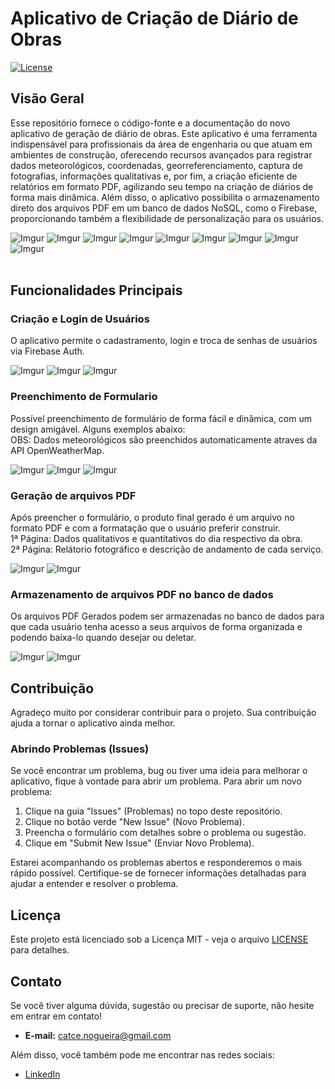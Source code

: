 # Aplicativo de Criação de Diário de Obras

[![License](https://img.shields.io/badge/license-MIT-blue.svg)](LICENSE)

## Visão Geral

Esse repositório fornece o código-fonte e a documentação do novo aplicativo de geração de diário de obras. Este aplicativo é uma ferramenta indispensável para profissionais da área de engenharia ou que atuam em ambientes de construção, oferecendo recursos avançados para registrar dados meteorológicos, coordenadas, georreferenciamento, captura de fotografias, informações qualitativas e, por fim, a criação eficiente de relatórios em formato PDF, agilizando seu tempo na criação de diários de forma mais dinâmica. Além disso, o aplicativo possibilita o armazenamento direto dos arquivos PDF em um banco de dados NoSQL, como o Firebase, proporcionando também a flexibilidade de personalização para os usuários.

![Imgur](https://i.imgur.com/bQpY5Lz.png) 
![Imgur](https://i.imgur.com/4b3wCuj.png)
![Imgur](https://i.imgur.com/q4JgnWg.png)
![Imgur](https://i.imgur.com/hBMwQrC.png) 
![Imgur](https://i.imgur.com/BCSRlq8.png) 
![Imgur](https://i.imgur.com/QYh84IY.png) 
![Imgur](https://i.imgur.com/R5uTyqA.png) 
![Imgur](https://i.imgur.com/nOkKBVG.png) 
![Imgur](https://i.imgur.com/K0gSKcw.png)  
<br> 
 
## Funcionalidades Principais

### Criação e Login de Usuários

O aplicativo permite o cadastramento, login e troca de senhas de usuários via Firebase Auth.

![Imgur](https://i.imgur.com/YKaZv4j.png)
![Imgur](https://i.imgur.com/yEThWNS.png)
![Imgur](https://i.imgur.com/YS2jCB8.png)

### Preenchimento de Formulario

Possível preenchimento de formulário de forma fácil e dinâmica, com um design amigável. Alguns exemplos abaixo: <br>
OBS: Dados meteorológicos são preenchidos automaticamente atraves da API OpenWeatherMap.

![Imgur](https://i.imgur.com/K1kWAnM.png)
![Imgur](https://i.imgur.com/VdrEfr5.png)
![Imgur](https://i.imgur.com/Ww7XEgH.png)

### Geração de arquivos PDF

Após preencher o formulário, o produto final gerado é um arquivo no formato PDF e com a formatação que o usuário preferir construir. <br>
1ª Página: Dados qualitativos e quantitativos do dia respectivo da obra. <br>
2ª Página: Relátorio fotográfico e descrição de andamento de cada serviço.

![Imgur](https://i.imgur.com/nj4CgtV.png) 
![Imgur](https://i.imgur.com/XNVF74f.png) 

### Armazenamento de arquivos PDF no banco de dados

Os arquivos PDF Gerados podem ser armazenadas no banco de dados para que cada usuário tenha acesso a seus arquivos de forma organizada e podendo baixa-lo quando desejar ou deletar. 

![Imgur](https://i.imgur.com/EY6RC5C.png)
![Imgur](https://i.imgur.com/SPHlPXI.png)  


## Contribuição

Agradeço muito por considerar contribuir para o projeto. Sua contribuição ajuda a tornar o aplicativo ainda melhor.

### Abrindo Problemas (Issues)

Se você encontrar um problema, bug ou tiver uma ideia para melhorar o aplicativo, fique à vontade para abrir um problema. Para abrir um novo problema:

1. Clique na guia "Issues" (Problemas) no topo deste repositório.
2. Clique no botão verde "New Issue" (Novo Problema).
3. Preencha o formulário com detalhes sobre o problema ou sugestão.
4. Clique em "Submit New Issue" (Enviar Novo Problema).

Estarei acompanhando os problemas abertos e responderemos o mais rápido possível. Certifique-se de fornecer informações detalhadas para ajudar a entender e resolver o problema.

## Licença

Este projeto está licenciado sob a Licença MIT - veja o arquivo [LICENSE](LICENSE) para detalhes.

## Contato

Se você tiver alguma dúvida, sugestão ou precisar de suporte, não hesite em entrar em contato!

- **E-mail:** [catce.nogueira@gmail.com](mailto:catce.nogueira@gmail.com) 

Além disso, você também pode me encontrar nas redes sociais:

- [LinkedIn](https://www.linkedin.com/in/noggueira/) 
